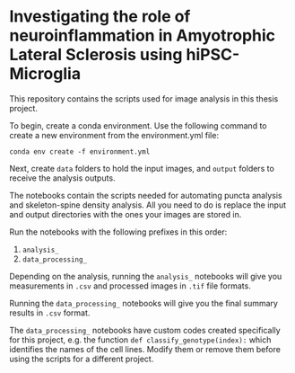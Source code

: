 # Investigating the role of neuroinflammation in Amyotrophic Lateral Sclerosis using hiPSC-Microglia

This repository contains the scripts used for image analysis in this thesis project.

To begin, create a conda environment. Use the following command to create a new environment from the environment.yml file:
```
conda env create -f environment.yml
```

Next, create `data` folders to hold the input images, and `output` folders to receive the analysis outputs.

The notebooks contain the scripts needed for automating puncta analysis and skeleton-spine density analysis. All you need to do is replace the input and output directories with the ones your images are stored in.

Run the notebooks with the following prefixes in this order:
1. `analysis_`
2. `data_processing_`

Depending on the analysis, running the `analysis_` notebooks will give you measurements in `.csv` and processed images in `.tif` file formats.

Running the `data_processing_` notebooks will give you the final summary results in `.csv` format.

The `data_processing_` notebooks have custom codes created specifically for this project, e.g. the function `def classify_genotype(index):` which identifies the names of the cell lines. Modify them or remove them before using the scripts for a different project.


